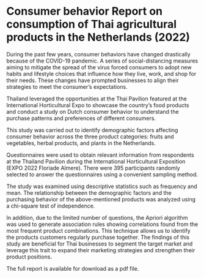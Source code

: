 # Consumer behavior Report on consumption of Thai agricultural products in the Netherlands (2022)

During the past few years, consumer behaviors have changed drastically because of the COVID-19 pandemic. A series of social-distancing measures aiming to mitigate the spread of the virus forced consumers to adopt new habits and lifestyle choices that influence how they live, work, and shop for their needs. These changes have prompted businesses to align their strategies to meet the consumer’s expectations.

Thailand leveraged the opportunities at the Thai Pavilion featured at the International Horticultural Expo to showcase the country’s food products and conduct a study on Dutch consumer behavior to understand the purchase patterns and preferences of different consumers.

This study was carried out to identify demographic factors affecting consumer behavior across the three product categories: fruits and vegetables, herbal products, and plants in the Netherlands.

Questionnaires were used to obtain relevant information from respondents at the Thailand Pavilion during the International Horticultural Exposition (EXPO 2022 Floriade Almere). There were 395 participants randomly selected to answer the questionnaires using a convenient sampling method. 

The study was examined using descriptive statistics such as frequency and mean. The relationship between the demographic factors and the purchasing behavior of the above-mentioned products was analyzed using a chi-square test of independence. 

In addition, due to the limited number of questions, the Apriori algorithm  was used to generate association rules showing correlations found from the most frequent product combinations. This technique allows us to identify the products customers regularly purchase together. The findings of this study are beneficial for Thai businesses to segment the target market and leverage this trait to expand their marketing strategies and strengthen their product positions. 

The full report is available for download as a pdf file.